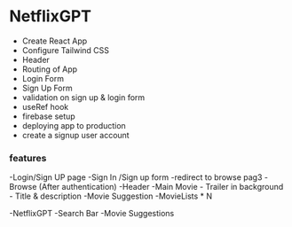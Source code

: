 # NetflixGPT
- Create React App
- Configure Tailwind CSS
- Header
- Routing of App
- Login Form
- Sign Up Form 
- validation on sign up & login form
- useRef hook
- firebase setup
- deploying app to production
- create a signup user account

### features
-Login/Sign UP page
   -Sign In /Sign up form
   -redirect to browse pag3
-Browse (After authentication)
   -Header
   -Main Movie
       - Trailer in background
       - Title & description
   -Movie Suggestion
       -MovieLists * N

-NetflixGPT
    -Search Bar
    -Movie Suggestions

